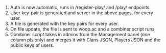 1. Auth is now automatic, runs in /register-play/ and /play/ endpoints.
2. User key-pair is generated and server in the above pages, for every user.
3. A file is generated with the key pairs for every user.
4. On file update, the file is sent to woop.ac and a combiner script runs
5. Combiner script takes in admins from the Management panel (one column pls only) and merges it with Clans JSON, Players JSON and the public keys of users.